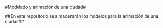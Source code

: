 #Modelado y animación de una ciudad#

##En este repositorio se almacenarán los modelos para la animación de una ciudad##